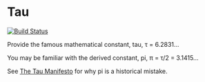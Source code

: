 # Tau

[![Build Status](https://travis-ci.org/FranklinChen/tau-d.png)](https://travis-ci.org/FranklinChen/tau-d)

Provide the famous mathematical constant, tau, τ = 6.2831...

You may be familiar with the derived constant, pi, π = τ/2 = 3.1415...

See [The Tau Manifesto](http://tauday.com/) for why pi is a historical mistake.
